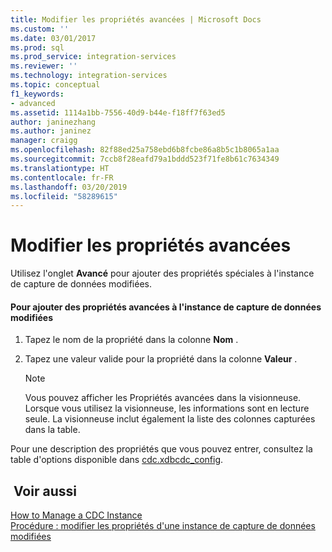 ```yaml
---
title: Modifier les propriétés avancées | Microsoft Docs
ms.custom: ''
ms.date: 03/01/2017
ms.prod: sql
ms.prod_service: integration-services
ms.reviewer: ''
ms.technology: integration-services
ms.topic: conceptual
f1_keywords:
- advanced
ms.assetid: 1114a1bb-7556-40d9-b44e-f18ff7f63ed5
author: janinezhang
ms.author: janinez
manager: craigg
ms.openlocfilehash: 82f88ed25a758ebd6b8fcbe86a8b5c1b8065a1aa
ms.sourcegitcommit: 7ccb8f28eafd79a1bddd523f71fe8b61c7634349
ms.translationtype: HT
ms.contentlocale: fr-FR
ms.lasthandoff: 03/20/2019
ms.locfileid: "58289615"
---
```

# <a name="edit-the-advanced-properties"></a>Modifier les propriétés avancées
  Utilisez l'onglet **Avancé** pour ajouter des propriétés spéciales à l'instance de capture de données modifiées.  
  
#### <a name="to-add-advanced-properties-to-the-cdc-instance"></a>Pour ajouter des propriétés avancées à l'instance de capture de données modifiées  
  
1.  Tapez le nom de la propriété dans la colonne **Nom** .  
  
2.  Tapez une valeur valide pour la propriété dans la colonne **Valeur** .  
  
    > [!NOTE]  
    >  Vous pouvez afficher les Propriétés avancées dans la visionneuse. Lorsque vous utilisez la visionneuse, les informations sont en lecture seule. La visionneuse inclut également la liste des colonnes capturées dans la table.  
  
 Pour une description des propriétés que vous pouvez entrer, consultez la table d'options disponible dans [cdc.xdbcdc_config](../../integration-services/change-data-capture/the-oracle-cdc-databases.md#BKMK_cdcxdbcdc_config).  
  
## <a name="see-also"></a> Voir aussi  
 [How to Manage a CDC Instance](../../integration-services/change-data-capture/how-to-manage-a-cdc-instance.md)   
 [Procédure : modifier les propriétés d'une instance de capture de données modifiées](../../integration-services/change-data-capture/how-to-edit-the-cdc-instance-properties.md)  
  
  
